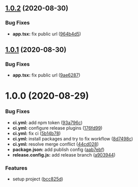 ## [1.0.2](https://github.com/DawChihLiou/react-use-pip/compare/v1.0.1...v1.0.2) (2020-08-30)


### Bug Fixes

* **app.tsx:** fix public url ([964b4d5](https://github.com/DawChihLiou/react-use-pip/commit/964b4d53508c3494bc97bfe2c9a192e327ea6a4e))

## [1.0.1](https://github.com/DawChihLiou/react-use-pip/compare/v1.0.0...v1.0.1) (2020-08-30)


### Bug Fixes

* **app.tsx:** fix public url ([9ae6287](https://github.com/DawChihLiou/react-use-pip/commit/9ae6287aaf04391fd37c8d793b800f26467c0a69))

# 1.0.0 (2020-08-29)


### Bug Fixes

* **ci.yml:** add npm token ([93a796c](https://github.com/DawChihLiou/react-use-pip/commit/93a796cb2af5791c3db0a5014083f41e2d7989f3))
* **ci.yml:** configure release plugins ([176fd99](https://github.com/DawChihLiou/react-use-pip/commit/176fd990706df8cc8b7ff499feedbd13d4c06f3f))
* **ci.yml:** fix ci ([5b14b78](https://github.com/DawChihLiou/react-use-pip/commit/5b14b78b4e5b0acacc7f9dbd48233e81d5204efa))
* **ci.yml:** install packages and try to fix workflow ([8d7498c](https://github.com/DawChihLiou/react-use-pip/commit/8d7498c1247177e156b8340130fbe5187a9f970b))
* **ci.yml:** resolve merge conflict ([44cd028](https://github.com/DawChihLiou/react-use-pip/commit/44cd02878e4923b6ff8986864e887bb208aeda73))
* **package.json:** add publish config ([aab7ebf](https://github.com/DawChihLiou/react-use-pip/commit/aab7ebfd374bfcd7c1c191f13fb691de3b787eef))
* **release.config.js:** add release branch ([a903944](https://github.com/DawChihLiou/react-use-pip/commit/a903944c03b0d04e99a5baeab21a8cadc3a513cd))


### Features

* setup project ([bcc825d](https://github.com/DawChihLiou/react-use-pip/commit/bcc825d4e8a046c70d73b67a95abcabae38abc0a))
